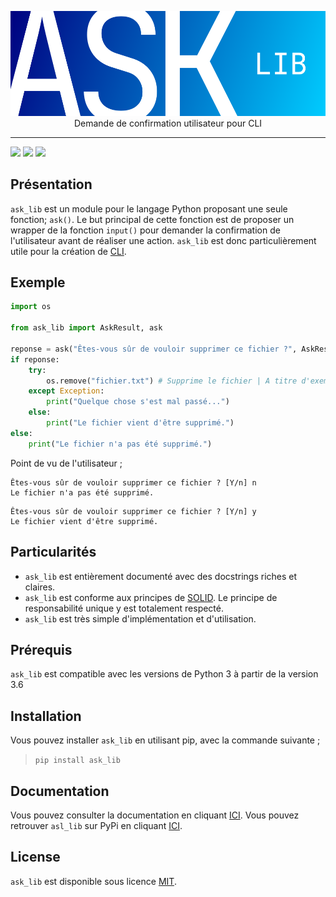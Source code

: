 <p align="center">
    <img src="./img/ask_lib_logo.png">
    Demande de confirmation utilisateur pour CLI
</p>

***

![](https://img.shields.io/pypi/l/ask_lib) ![](https://img.shields.io/pypi/v/ask_lib) ![](https://img.shields.io/pypi/pyversions/ask_lib)

## Présentation

`ask_lib` est un module pour le langage Python proposant une seule fonction; `ask()`.
Le but principal de cette fonction est de proposer un wrapper de la fonction `input()` pour demander la confirmation de l'utilisateur avant de réaliser une action. `ask_lib` est donc particulièrement utile pour la création de [CLI](https://fr.wikipedia.org/wiki/Interface_en_ligne_de_commande).

## Exemple
```py
import os

from ask_lib import AskResult, ask

reponse = ask("Êtes-vous sûr de vouloir supprimer ce fichier ?", AskResult.YES)
if reponse:
    try:
        os.remove("fichier.txt") # Supprime le fichier | A titre d'exemple
    except Exception:
        print("Quelque chose s'est mal passé...")
    else:
        print("Le fichier vient d'être supprimé.")
else:
    print("Le fichier n'a pas été supprimé.") 
```

Point de vu de l'utilisateur ;
```
Êtes-vous sûr de vouloir supprimer ce fichier ? [Y/n] n
Le fichier n'a pas été supprimé.
```
```
Êtes-vous sûr de vouloir supprimer ce fichier ? [Y/n] y
Le fichier vient d'être supprimé.
```

## Particularités
- `ask_lib` est entièrement documenté avec des docstrings riches et claires.
- `ask_lib` est conforme aux principes de [SOLID](https://fr.wikipedia.org/wiki/SOLID_(informatique)). Le principe de responsabilité unique y est totalement respecté.
- `ask_lib` est très simple d'implémentation et d'utilisation.

## Prérequis
`ask_lib` est compatible avec les versions de Python 3 à partir de la version 3.6

## Installation
Vous pouvez installer `ask_lib` en utilisant pip, avec la commande suivante ; 
> `pip install ask_lib`

## Documentation
Vous pouvez consulter la documentation en cliquant [ICI](./docs/fr_documentation.md).
Vous pouvez retrouver `asl_lib` sur PyPi en cliquant [ICI](https://pypi.org/project/ask-lib/).

## License
`ask_lib` est disponible sous licence [MIT](./LICENCE).